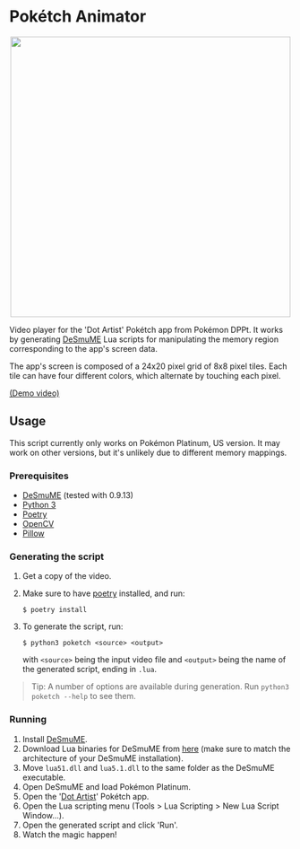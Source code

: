 # Pokétch Animator

<p align="center">
     <img src="https://user-images.githubusercontent.com/29354120/214530159-06652ae1-4875-4c30-b067-0e61c98159d6.png" width="500">
</p>

Video player for the 'Dot Artist' Pokétch app from Pokémon DPPt. It works by generating [DeSmuME](http://desmume.org/) Lua scripts for manipulating the memory region corresponding to the app's screen data.

The app's screen is composed of a 24x20 pixel grid of 8x8 pixel tiles. Each tile can have four different colors, which alternate by touching each pixel.

[(Demo video)](https://youtu.be/eeI-YYBxSa4)

## Usage

This script currently only works on Pokémon Platinum, US version. It may work on other versions, but it's unlikely due to different memory mappings.

### Prerequisites

-   [DeSmuME](http://desmume.org/) (tested with 0.9.13)
-   [Python 3](https://www.python.org/downloads/)
-   [Poetry](https://python-poetry.org/)
-   [OpenCV](https://opencv.org/)
-   [Pillow](https://pillow.readthedocs.io/en/stable/)

### Generating the script

1. Get a copy of the video.
1. Make sure to have [poetry](https://python-poetry.org) installed, and run:

    ```shell
    $ poetry install
    ```

1. To generate the script, run:

    ```shell
    $ python3 poketch <source> <output>
    ```

    with `<source>` being the input video file and `<output>` being the name of the generated script, ending in `.lua`.

> Tip: A number of options are available during generation. Run `python3 poketch --help` to see them.

### Running

1. Install [DeSmuME](http://desmume.org/).
1. Download Lua binaries for DeSmuME from [here](https://sourceforge.net/projects/luabinaries/files/5.1.4/Windows%20Libraries/) (make sure to match the architecture of your DeSmuME installation).
1. Move `lua51.dll` and `lua5.1.dll` to the same folder as the DeSmuME executable.
1. Open DeSmuME and load Pokémon Platinum.
1. Open the '[Dot Artist](https://bulbapedia.bulbagarden.net/wiki/Pok%C3%A9tch#Dot_Artist)' Pokétch app.
1. Open the Lua scripting menu (Tools > Lua Scripting > New Lua Script Window...).
1. Open the generated script and click 'Run'.
1. Watch the magic happen!
